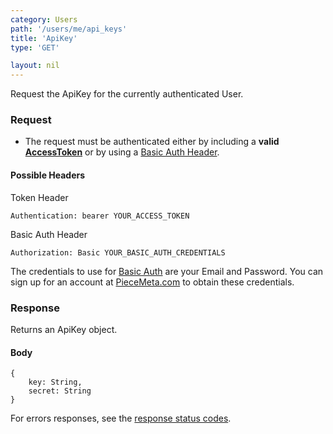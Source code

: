 ```yaml
---
category: Users
path: '/users/me/api_keys'
title: 'ApiKey'
type: 'GET'

layout: nil
---
```


Request the ApiKey for the currently authenticated User.

### Request

* The request must be authenticated either by including a **valid [AccessToken](#/post-access-token)** or by using a [Basic Auth Header](http://en.wikipedia.org/wiki/Basic_access_authentication#Client_side).

#### Possible Headers

Token Header

    Authentication: bearer YOUR_ACCESS_TOKEN

Basic Auth Header

    Authorization: Basic YOUR_BASIC_AUTH_CREDENTIALS

The credentials to use for [Basic Auth](http://en.wikipedia.org/wiki/Basic_access_authentication#Client_side) are your Email and Password. You can sign up for an account at [PieceMeta.com](http://www.piecemeta.com) to obtain these credentials.

### Response

Returns an ApiKey object.

#### Body

    {
        key: String,
        secret: String
    }

For errors responses, see the [response status codes](#/response-status-codes).
